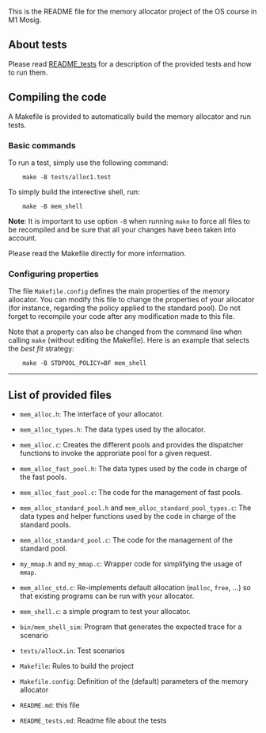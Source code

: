 This is the README file for the memory allocator project of the OS
course in M1 Mosig.

## About tests

Please read [README_tests](./README_tests.html) for a description of
the provided tests and how to run them.


## Compiling the code

A Makefile is provided to automatically build the memory allocator and
run tests.

### Basic commands

To run a test, simply use the following command:
```
    make -B tests/alloc1.test
```

To simply build the interective shell, run:
```
    make -B mem_shell
```

**Note**: It is important to use option `-B` when running `make` to
force all files to be recompiled and be sure that all your changes have
been taken into account.

Please read the Makefile directly for more information.

### Configuring properties

The file `Makefile.config` defines the main properties of the memory
allocator. You can modify this file to change the properties of your
allocator (for instance, regarding the policy applied to the standard
pool). Do not forget to recompile your code after any modification
made to this file.

Note that a property can also be changed from the command line when
calling `make` (without editing the Makefile). Here is an example that selects the *best fit* strategy:
```
    make -B STDPOOL_POLICY=BF mem_shell
```

***

## List of provided files

  * `mem_alloc.h`: The interface of your allocator.
  
  * `mem_alloc_types.h`: The data types used by the allocator.
  
  * `mem_alloc.c`: Creates the different pools and provides the dispatcher functions to invoke the approriate pool for a given request.
  
  * `mem_alloc_fast_pool.h`: The data types used by the code in charge of the fast pools.
  
  * `mem_alloc_fast_pool.c`: The code for the management of fast pools. 
  
  * `mem_alloc_standard_pool.h` and `mem_alloc_standard_pool_types.c`: The data types and helper functions used by the code in charge of the standard pools.
  
  * `mem_alloc_standard_pool.c`: The code for the management of the standard pool.
  
  * `my_mmap.h` and `my_mmap.c`: Wrapper code for simplifying the usage of `mmap`.
  
  * `mem_alloc_std.c`: Re-implements default allocation (`malloc`, `free`, ...) so that existing programs can be run with your allocator.
  
  * `mem_shell.c`: a simple program to test your allocator.
  
  * `bin/mem_shell_sim`: Program that generates the expected trace
    for a scenario
    
  * `tests/allocX.in`: Test scenarios
  
  * `Makefile`: Rules to build the project
  
  * `Makefile.config`: Definition of the (default) parameters of the memory
    allocator
 
  * `README.md`: this file
 
  * `README_tests.md`: Readme file about the tests



